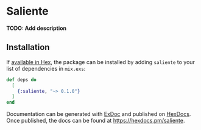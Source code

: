 # Saliente

**TODO: Add description**

## Installation

If [available in Hex](https://hex.pm/docs/publish), the package can be installed
by adding `saliente` to your list of dependencies in `mix.exs`:

```elixir
def deps do
  [
    {:saliente, "~> 0.1.0"}
  ]
end
```

Documentation can be generated with [ExDoc](https://github.com/elixir-lang/ex_doc)
and published on [HexDocs](https://hexdocs.pm). Once published, the docs can
be found at <https://hexdocs.pm/saliente>.

